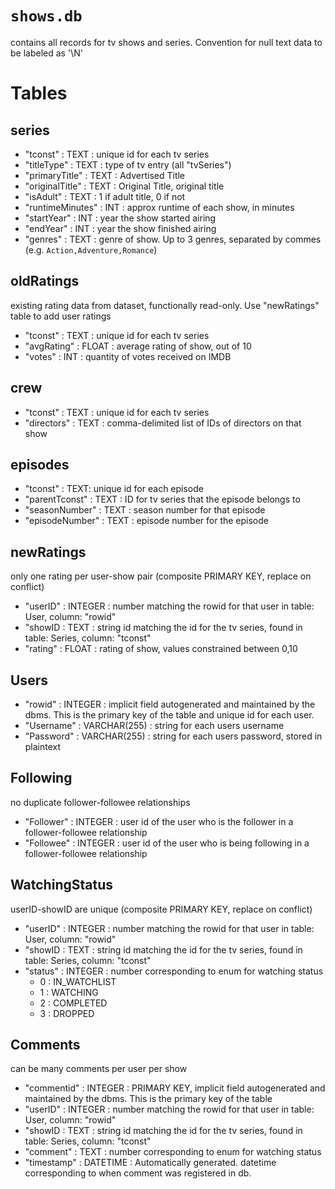 # `shows.db`
contains all records for tv shows and series. Convention for null text data to be labeled as '\N'
# Tables
## series
- "tconst" : TEXT : unique id for each tv series
- "titleType" : TEXT : type of tv entry (all "tvSeries")
- "primaryTitle" : TEXT : Advertised Title
- "originalTitle" : TEXT : Original Title, original title
- "isAdult" : TEXT : 1 if adult title, 0 if not
- "runtimeMinutes" : INT : approx runtime of each show, in minutes
- "startYear" : INT : year the show started airing
- "endYear" : INT : year the show finished airing
- "genres" : TEXT : genre of show. Up to 3 genres, separated by commes (e.g. `Action,Adventure,Romance`)
## oldRatings
existing rating data from dataset, functionally read-only. Use "newRatings" table to add user ratings
- "tconst" : TEXT : unique id for each tv series
- "avgRating" : FLOAT : average rating of show, out of 10
- "votes" : INT : quantity of votes received on IMDB
## crew
- "tconst" : TEXT : unique id for each tv series
- "directors" : TEXT : comma-delimited list of IDs of directors on that show
## episodes
- "tconst" : TEXT: unique id for each episode
- "parentTconst" : TEXT : ID for tv series that the episode belongs to
- "seasonNumber" : TEXT : season number for that episode
- "episodeNumber" : TEXT : episode number for the episode
## newRatings
only one rating per user-show pair (composite PRIMARY KEY, replace on conflict)
- "userID" : INTEGER : number matching the rowid for that user in table: User, column: "rowid"
- "showID : TEXT : string id matching the id for the tv series, found in table: Series, column: "tconst"
- "rating" : FLOAT : rating of show, values constrained between 0,10
## Users
- "rowid" : INTEGER : implicit field autogenerated and maintained by the dbms. This is the primary key of the table and unique id for each user.
- "Username" : VARCHAR(255) : string for each users username
- "Password" : VARCHAR(255) : string for each users password, stored in plaintext
## Following
no duplicate follower-followee relationships
- "Follower" : INTEGER : user id of the user who is the follower in a follower-followee relationship
- "Followee" : INTEGER : user id of the user who is being following in a follower-followee relationship
## WatchingStatus
userID-showID are unique (composite PRIMARY KEY, replace on conflict)
- "userID" : INTEGER : number matching the rowid for that user in table: User, column: "rowid"
- "showID : TEXT : string id matching the id for the tv series, found in table: Series, column: "tconst"
- "status" : INTEGER : number corresponding to enum for watching status
  - 0 : IN_WATCHLIST
  - 1 : WATCHING
  - 2 : COMPLETED
  - 3 : DROPPED
## Comments
can be many comments per user per show
- "commentid" : INTEGER : PRIMARY KEY, implicit field autogenerated and maintained by the dbms. This is the primary key of the table
- "userID" : INTEGER : number matching the rowid for that user in table: User, column: "rowid"
- "showID : TEXT : string id matching the id for the tv series, found in table: Series, column: "tconst"
- "comment" : TEXT : number corresponding to enum for watching status
- "timestamp" : DATETIME : Automatically generated. datetime corresponding to when comment was registered in db. 